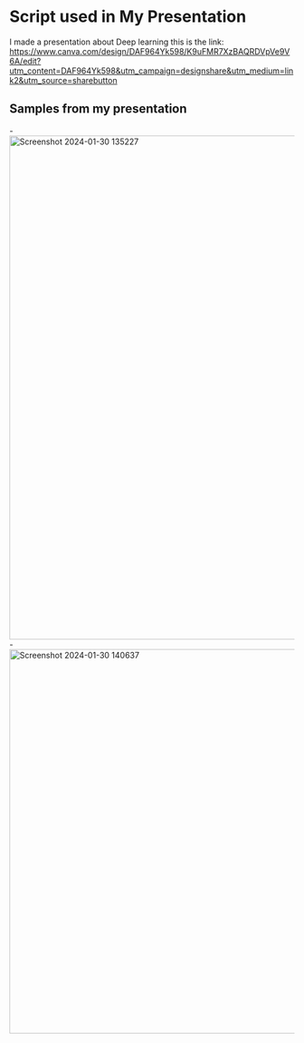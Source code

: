 
# Script used in My Presentation
 I made a presentation about Deep learning
 this is the link:
 https://www.canva.com/design/DAF964Yk598/K9uFMR7XzBAQRDVpVe9V6A/edit?utm_content=DAF964Yk598&utm_campaign=designshare&utm_medium=link2&utm_source=sharebutton

    
## Samples from my presentation

-<img width="889" alt="Screenshot 2024-01-30 135227" src="https://github.com/omarAlharbi1/simple_CNN_for_CIPHAR10/assets/127057011/a42d67c1-2de2-40f9-acdc-61c6f558f288">
-<img width="678" alt="Screenshot 2024-01-30 140637" src="![image](https://github.com/omarAlharbi1/simple_CNN_for_CIPHAR10/assets/127057011/65a5994b-8628-4994-96c5-dfa0759e42f3)
">
